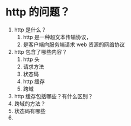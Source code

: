 # http 的问题？

1. http 是什么？
   1. http 是一种超文本传输协议，
   2. 是客户端向服务端请求 web 资源的网络协议
2. http 包含了哪些内容？
   1. http 头
   2. 请求方法
   3. 状态码
   4. http 缓存
   5. 跨域
3. http 缓存包括哪些？有什么区别？
4. 跨域的方法？
5. 状态码有哪些
6.
